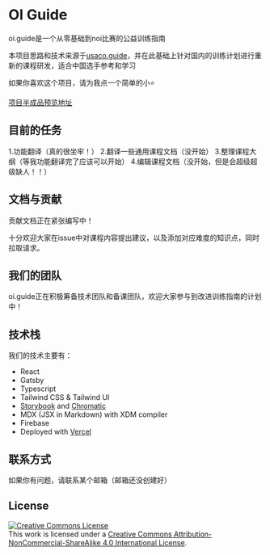# OI Guide

oi.guide是一个从零基础到noi比赛的公益训练指南

本项目思路和技术来源于[usaco.guide](https://github.com/cpinitiative/usaco-guide)，并在此基础上针对国内的训练计划进行重新的课程研发，适合中国选手参考和学习

如果你喜欢这个项目，请为我点一个简单的小⭐

[项目半成品预览地址](codycody.tpddns.cn:8080)

## 目前的任务

1.功能翻译（真的很坐牢！）
2.翻译一些通用课程文档（没开始）
3.整理课程大纲（等我功能翻译完了应该可以开始）
4.编辑课程文档（没开始，但是会超级超级缺人！！）

## 文档与贡献

贡献文档正在紧张编写中！

十分欢迎大家在issue中对课程内容提出建议，以及添加对应难度的知识点，同时拉取请求。

## 我们的团队

oi.guide正在积极筹备技术团队和备课团队，欢迎大家参与到改进训练指南的计划中！

## 技术栈

我们的技术主要有：

- React
- Gatsby
- Typescript
- Tailwind CSS & Tailwind UI
- [Storybook](https://storybook.js.org/) and
  [Chromatic](https://www.chromatic.com/)
- MDX (JSX in Markdown) with XDM compiler
- Firebase
- Deployed with
  [Vercel](https://vercel.com/?utm_source=cp-initiative&utm_campaign=oss)

## 联系方式

如果你有问题，请联系某个邮箱（邮箱还没创建好）

## License

<a rel="license" href="http://creativecommons.org/licenses/by-nc-sa/4.0/"><img alt="Creative Commons License" style="border-width:0" src="https://i.creativecommons.org/l/by-nc-sa/4.0/88x31.png" /></a><br />This
work is licensed under a
<a rel="license" href="http://creativecommons.org/licenses/by-nc-sa/4.0/">Creative
Commons Attribution-NonCommercial-ShareAlike 4.0 International License</a>.
